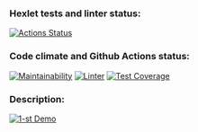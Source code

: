 ### Hexlet tests and linter status:

[![Actions Status](https://github.com/heXile/frontend-project-lvl2/workflows/hexlet-check/badge.svg)](https://github.com/heXile/frontend-project-lvl2/actions)

### Code climate and Github Actions status:

[![Maintainability](https://api.codeclimate.com/v1/badges/13299e864e73b5b6e966/maintainability)](https://codeclimate.com/github/heXile/frontend-project-lvl2/maintainability)
[![Linter](https://github.com/heXile/frontend-project-lvl2/actions/workflows/frontend-project-lvl2.yml/badge.svg)](https://github.com/heXile/frontend-project-lvl2/actions)
[![Test Coverage](https://api.codeclimate.com/v1/badges/a99a88d28ad37a79dbf6/test_coverage)](https://codeclimate.com/github/heXile/frontend-project-lvl2/test_coverage)

### Description:

[![1-st Demo](https://asciinema.org/a/D02zey5OJGlGl9vJZq6USgx1o.svg)](https://asciinema.org/a/D02zey5OJGlGl9vJZq6USgx1o)
